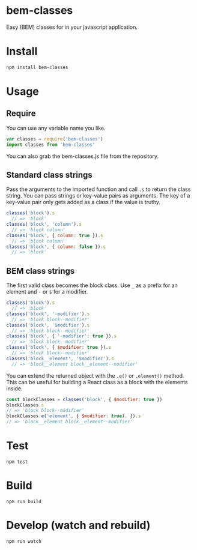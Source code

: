 # bem-classes
Easy (BEM) classes for in your javascript application.

# Install
```bash
npm install bem-classes
```

# Usage

## Require
You can use any variable name you like.
```js
var classes = require('bem-classes')
import classes from 'bem-classes'
```
You can also grab the bem-classes.js file from the repository.

## Standard class strings
Pass the arguments to the imported function and call `.s` to return the class string. You can pass strings or key-value pairs as arguments. The key of a key-value pair only gets added as a class if the value is truthy.
```js
classes('block').s
  // => 'block'
classes('block', 'column').s
  // => 'block column'
classes('block', { column: true }).s
  // => 'block column'
classes('block', { column: false }).s
  // => 'block'      
```

## BEM class strings
The first valid class becomes the block class.
Use `_` as a prefix for an element and `-` or `$` for a modifier.
```js
classes('block').s
  // => 'block'
classes('block', '-modifier').s
  // => 'block block--modifier'
classes('block', '$modifier').s
  // => 'block block--modifier'
classes('block', { '-modifier': true }).s
  // => 'block block--modifier'
classes('block', { $modifier: true }).s
  // => 'block block--modifier'
classes('block__element', '$modifier').s
  // => 'block__element block__element--modifier'  
```
You can extend the returned object with the `.e()` or `.element()` method. This can be useful for building a React class as a block with the elements inside.

```js
const blockClasses = classes('block', { $modifier: true })
blockClasses.s
// => 'block block--modifier'
blockClasses.e('element', { $modifier: true). }).s
// => 'block__element block__element--modifier'
```

# Test
```
npm test
```

# Build
```
npm run build
```

# Develop (watch and rebuild)
```
npm run watch
```
